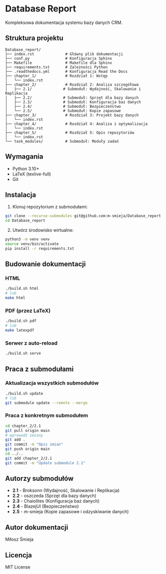 # Database Report

Kompleksowa dokumentacja systemu bazy danych CRM.

## Struktura projektu

```
Database_report/
├── index.rst              # Główny plik dokumentacji
├── conf.py                # Konfiguracja Sphinx
├── Makefile               # Makefile dla Sphinx
├── requirements.txt       # Zależności Python
├── .readthedocs.yml       # Konfiguracja Read the Docs
├── chapter_1/             # Rozdział 1: Wstęp
│   └── index.rst
├── chapter_2/             # Rozdział 2: Analiza szczegółowa
│   ├── 2.1/              # Submoduł: Wydajność, Skalowanie i Replikacja
│   ├── 2.2/              # Submoduł: Sprzęt dla bazy danych
│   ├── 2.3/              # Submoduł: Konfiguracja baz danych
│   ├── 2.4/              # Submoduł: Bezpieczeństwo
│   └── 2.5/              # Submoduł: Kopie zapasowe
├── chapter_3/             # Rozdział 3: Projekt bazy danych
│   └── index.rst
├── chapter_4/             # Rozdział 4: Analiza i optymalizacja
│   └── index.rst
├── chapter_5/             # Rozdział 5: Opis repozytoriów
│   └── index.rst
└── task_modules/          # Submoduł: Moduły zadań
```

## Wymagania

- Python 3.10+
- LaTeX (texlive-full)
- Git

## Instalacja

1. Klonuj repozytorium z submodułami:
```bash
git clone --recurse-submodules git@github.com:m-smieja/Database_report.git
cd Database_report
```

2. Utwórz środowisko wirtualne:
```bash
python3 -m venv venv
source venv/bin/activate
pip install -r requirements.txt
```

## Budowanie dokumentacji

### HTML
```bash
./build.sh html
# lub
make html
```

### PDF (przez LaTeX)
```bash
./build.sh pdf
# lub
make latexpdf
```

### Serwer z auto-reload
```bash
./build.sh serve
```

## Praca z submodułami

### Aktualizacja wszystkich submodułów
```bash
./build.sh update
# lub
git submodule update --remote --merge
```

### Praca z konkretnym submodułem
```bash
cd chapter_2/2.1
git pull origin main
# wprowadź zmiany
git add .
git commit -m "Opis zmian"
git push origin main
cd ../..
git add chapter_2/2.1
git commit -m "Update submodule 2.1"
```

## Autorzy submodułów

- **2.1** - Broksonn (Wydajność, Skalowanie i Replikacja)
- **2.2** - oszczeda (Sprzęt dla bazy danych)
- **2.3** - Chaiolites (Konfiguracja baz danych)
- **2.4** - BlazejUl (Bezpieczeństwo)
- **2.5** - m-smieja (Kopie zapasowe i odzyskiwanie danych)

## Autor dokumentacji

Miłosz Śmieja

## Licencja

MIT License
